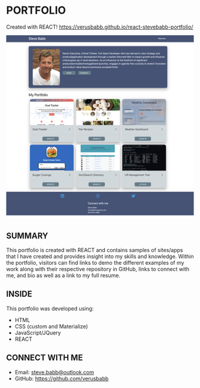 # PORTFOLIO

Created with REACT!  https://verusbabb.github.io/react-stevebabb-portfolio/

![](https://github.com/verusbabb/REACT-SteveBabb-Portfolio/blob/connect/public/assets/portfolio_screenshot.png)

## SUMMARY
This portfolio is created with REACT and contains samples of sites/apps that I have created and provides insight into my skills and knowledge. Within the portfolio, visitors can find links to demo the different examples of my work along with their respective repository in GitHub, links to connect with me, and bio as well as a link to my full resume. 

## INSIDE
This portfolio was developed using:

- HTML
- CSS (custom and Materialize)
- JavaScript/JQuery
- REACT

## CONNECT WITH ME
- Email: steve.babb@outlook.com
- GitHub: https://github.com/verusbabb
